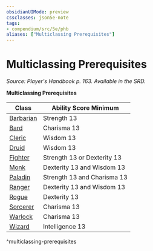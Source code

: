 ```yaml
---
obsidianUIMode: preview
cssclasses: json5e-note
tags:
- compendium/src/5e/phb
aliases: ["Multiclassing Prerequisites"]
---
```

# Multiclassing Prerequisites
*Source: Player's Handbook p. 163. Available in the SRD.* 

**Multiclassing Prerequisites**

| Class | Ability Score Minimum |
|-------|-----------------------|
| [Barbarian](/3-Mechanics/CLI/classes/barbarian.md) | Strength 13 |
| [Bard](/3-Mechanics/CLI/classes/bard.md) | Charisma 13 |
| [Cleric](/3-Mechanics/CLI/classes/cleric.md) | Wisdom 13 |
| [Druid](/3-Mechanics/CLI/classes/druid.md) | Wisdom 13 |
| [Fighter](/3-Mechanics/CLI/classes/fighter.md) | Strength 13 or Dexterity 13 |
| [Monk](/3-Mechanics/CLI/classes/monk.md) | Dexterity 13 and Wisdom 13 |
| [Paladin](/3-Mechanics/CLI/classes/paladin.md) | Strength 13 and Charisma 13 |
| [Ranger](/3-Mechanics/CLI/classes/ranger.md) | Dexterity 13 and Wisdom 13 |
| [Rogue](/3-Mechanics/CLI/classes/rogue.md) | Dexterity 13 |
| [Sorcerer](/3-Mechanics/CLI/classes/sorcerer.md) | Charisma 13 |
| [Warlock](/3-Mechanics/CLI/classes/warlock.md) | Charisma 13 |
| [Wizard](/3-Mechanics/CLI/classes/wizard.md) | Intelligence 13 |
^multiclassing-prerequisites